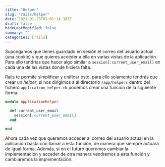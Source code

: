 ```yaml
---
title: "Helper"
slug: "rails/helper"
date: 2021-01-23T09:01:14.383Z
draft: false
hideLastModified: false
summary: ""
categories: [rails]
---
```



  Supongamos que tienes guardado en sesión el correo del usuario actual (una
  cookie) y que quieres acceder a ella en varias vistas de la aplicación. Para
  ello tendrías que hacer algo similar a `session[:current_user_email]` en cada
  una de las vistas donde hiciera falta.

  Rails te permite simplificar y unificar esto, para ello solamente tendrás que
  crear un *helper*, si nos dirigimos a al directorio `/app/helpers` dentro del 
  fichero `application_helper.rb` podemos crear una función de la siguiente forma.

```ruby
module ApplicationHelper

  def current_user_email
    session[:current_user_email]
  end

end
```

  Ahora cada vez que queramos acceder al correo del usuario actual en la
  aplicación basta con llamar a esta función, de manera que siempre actuará de
  igual forma. Además, si en el futuro queremos cambiar la implementación y
  acceder de otra manera vendremos a esta función y cambiaremos la
  implementación.

